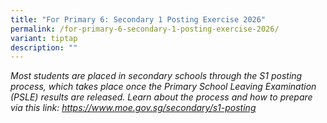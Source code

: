 ```yaml
---
title: "For Primary 6: Secondary 1 Posting Exercise 2026"
permalink: /for-primary-6-secondary-1-posting-exercise-2026/
variant: tiptap
description: ""
---
```

<p></p>
<p><em>Most students are placed in secondary schools through the S1 posting process, which takes place once the Primary School Leaving Examination (PSLE) results are released. Learn about the process and how to prepare via this link: <a href="https://www.moe.gov.sg/secondary/s1-posting" rel="noopener noreferrer nofollow" target="_blank">https://www.moe.gov.sg/secondary/s1-posting</a></em>
</p>
<p></p>
<p>
<br>
</p>